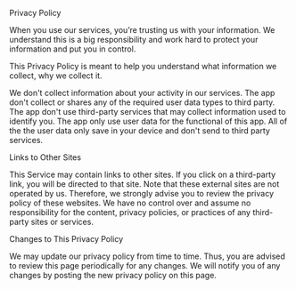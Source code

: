 Privacy Policy

When you use our services, you’re trusting us with your information. We understand this is a big responsibility and work hard to protect your information and put you in control.

This Privacy Policy is meant to help you understand what information we collect, why we collect it.

We don't collect information about your activity in our services. The app don't collect or shares any of the required user data types to third party. The app don't use third-party services that may collect information used to identify you. The app only use user data for the functional of this app. All of the the user data only save in your device and don't send to third party services.

Links to Other Sites

This Service may contain links to other sites. If you click on a third-party link, you will be directed to that site. Note that these external sites are not operated by us. Therefore, we strongly advise you to review the privacy policy of these websites. We have no control over and assume no responsibility for the content, privacy policies, or practices of any third-party sites or services.

Changes to This Privacy Policy

We may update our privacy policy from time to time. Thus, you are advised to review this page periodically for any changes. We will notify you of any changes by posting the new privacy policy on this page.
